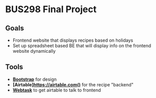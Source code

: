 # BUS298 Final Project  

## Goals
- Frontend website that displays recipes based on holidays
- Set up spreadsheet based BE that will display info on the frontend website dynamically

## Tools

- **[Bootstrap](http://getbootstrap.com/docs/4.0/getting-started/introduction/#quick-start)** for design
- **[Airtable]https://airtable.com()** for the recipe "backend" 
- **[Webtask](https://webtask.io)** to get airtable to talk to frontend

